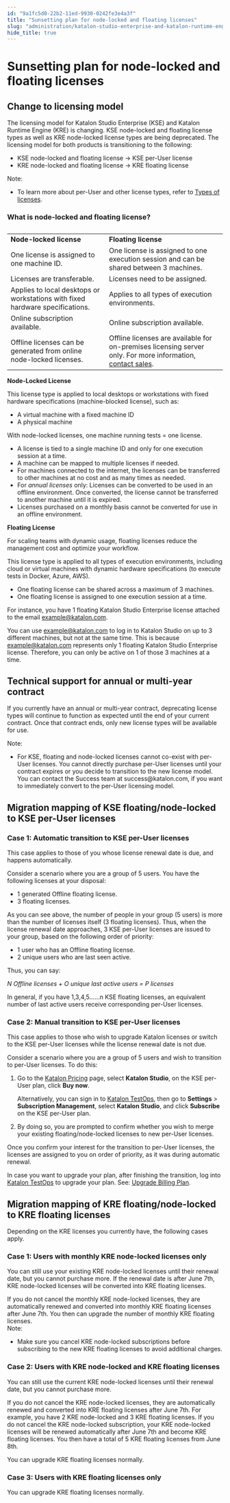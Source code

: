 ```yaml
---
id: "9a1fc5d0-22b2-11ed-9930-0242fe3e4a3f"
title: "Sunsetting plan for node-locked and floating licenses"
slug: "administration/katalon-studio-enterprise-and-katalon-runtime-engine-license/sunsetting-plan-for-node-locked-and-floating-licenses"
hide_title: true
---
```

    

# <a id="id_node-locked-floating-license-sunset-plan" class="anchor_top_offset"/><a id="ariaid-title1" class="anchor_top_offset"/>Sunsetting plan for node-locked and floating licenses

    
    
  

## <a id="id_1" class="anchor_top_offset"/>Change to licensing model

<p xmlns="http://www.w3.org/1999/xhtml" className="p">The licensing model for Katalon Studio Enterprise (KSE) and Katalon Runtime Engine (KRE) is changing. KSE node-locked and floating license types as well as KRE node-locked license types are being deprecated. The licensing model for both products is transitioning to the following:</p> 
<ul xmlns="http://www.w3.org/1999/xhtml" className="ul"><li className="li">KSE node-locked and floating license → KSE per-User license</li><li className="li">KRE node-locked and floating license → KRE floating license</li></ul> 
<div xmlns="http://www.w3.org/1999/xhtml" className="note note note_note"><span className="note__title">Note:</span> <ul className="ul"><li className="li">To learn more about per-User and other license types, refer to <a className="xref" href="/administration/katalon-studio-enterprise-and-katalon-runtime-engine-license/license-overview">Types of licenses</a>.</li></ul>
</div>

### What is node-locked and floating license?

<div xmlns="http://www.w3.org/1999/xhtml" className="p"><table className="table"><caption /><colgroup><col /><col /></colgroup><tbody className="tbody"><tr className><td className="entry"><strong className="ph b">Node-locked license</strong></td><td className="entry"><strong className="ph b">Floating license</strong></td></tr><tr className><td className="entry">One license is assigned to one machine ID.</td><td className="entry">One license is assigned to one execution session and can be shared between 3 machines.</td></tr><tr className><td className="entry">Licenses are transferable.</td><td className="entry">Licenses need to be assigned.</td></tr><tr className><td className="entry">Applies to local desktops or workstations with fixed hardware specifications.</td><td className="entry"> Applies to all types of execution environments.</td></tr><tr className><td className="entry">Online subscription available.</td><td className="entry">Online subscription available.</td></tr><tr className><td className="entry">Offline licenses can be generated from online node-locked licenses.</td><td className="entry">Offline licenses are available for on-premises licensing server only. For more information, <a className="xref j-external-link" href="https://www.katalon.com/book-a-demo/" target="_blank">contact sales</a>.</td></tr></tbody></table></div>
<div xmlns="http://www.w3.org/1999/xhtml" className="sectiondiv"><strong className="ph b">Node-Locked License</strong><p className="p">This license type is applied to local desktops or workstations with fixed hardware specifications (machine-blocked license), such as:</p><ul className="ul"><li className="li">A virtual machine with a fixed machine ID</li><li className="li">A physical machine</li></ul><p className="p">With node-locked licenses, one machine running tests = one license.</p><ul className="ul"><li className="li">A license is tied to a single machine ID and only for one execution session at a time.</li><li className="li">A machine can be mapped to multiple licenses if needed.</li><li className="li">For machines connected to the internet, the licenses can be transferred to other machines at no cost and as many times as needed.</li><li className="li">For <em className="ph i">annual licenses</em> only: Licenses can be converted to be used in an offline environment. Once converted, the license cannot be transferred to another machine until it is expired.</li><li className="li">Licenses purchased on a monthly basis cannot be converted for use in an offline environment.</li></ul></div>
<div xmlns="http://www.w3.org/1999/xhtml" className="sectiondiv"><strong className="ph b">Floating License</strong><p className="p">For scaling teams with dynamic usage, floating licenses reduce the management cost and optimize your workflow.</p><p className="p">This license type is applied to all types of execution environments, including cloud or virtual machines with dynamic hardware specifications (to execute tests in Docker, Azure, AWS).</p><ul className="ul"><li className="li">One floating license can be shared across a maximum of 3 machines.</li><li className="li">One floating license is assigned to one execution session at a time.</li></ul><p className="p">For instance, you have 1 floating Katalon Studio Enterprise license attached to the email <a className="xref j-external-link" href="mailto:example@katalon.com" target="_blank">example@katalon.com</a>.</p><p className="p">You can use <a className="xref j-external-link" href="mailto:example@katalon.com" target="_blank">example@katalon.com</a> to log in to Katalon Studio on up to 3 different machines, but not at the same time. This is because <a className="xref j-external-link" href="mailto:example@katalon.com" target="_blank">example@katalon.com</a> represents only 1 floating Katalon Studio Enterprise license. Therefore, you can only be active on 1 of those 3 machines at a time.</p></div>

## <a id="id_3" class="anchor_top_offset"/>Technical support for annual or multi-year contract

<p xmlns="http://www.w3.org/1999/xhtml" className="p">If you currently have an annual or multi-year contract, deprecating license types will continue to function as expected until the end of your current contract. Once that contract ends, only new license types will be available for use.</p> 
<div xmlns="http://www.w3.org/1999/xhtml" className="note note note_note"><span className="note__title">Note:</span> 
  <ul className="ul"><li className="li">For KSE, floating and node-locked licenses cannot co-exist with
      per-User licenses. You cannot directly purchase per-User licenses
      until your contract expires or you decide to transition to the new
      license model. You can contact the Success team at
      success@katalon.com, if you want to immediately convert to the
      per-User licensing model.</li></ul></div>

## <a id="concept-7157" class="anchor_top_offset"/>Migration mapping of KSE floating/node-locked to KSE per-User licenses

      

### <a id="id_5" class="anchor_top_offset"/>Case 1: Automatic transition to KSE per-User licenses

      
        
<p xmlns="http://www.w3.org/1999/xhtml" className="p">This case applies to those of you whose license renewal date is   due, and happens automatically.</p> 
        
<p xmlns="http://www.w3.org/1999/xhtml" className="p">Consider a scenario where you are a group of 5 users. You have   the following licenses at your disposal:</p> 
        
<ul xmlns="http://www.w3.org/1999/xhtml" className="ul">   <li className="li">1 generated Offline floating license.</li>   <li className="li">3 floating licenses.</li> </ul> 
        
<p xmlns="http://www.w3.org/1999/xhtml" className="p">As you can see above, the number of people in your group (5   users) is more than the number of licenses itself (3 floating   licenses). Thus, when the license renewal date approaches, 3 KSE   per-User licenses are issued to your group, based on the following   order of priority:</p> 
        
<ul xmlns="http://www.w3.org/1999/xhtml" className="ul">   <li className="li">1 user who has an Offline floating license.</li>   <li className="li">2 unique users who are last seen active.</li> </ul> 
        
<p xmlns="http://www.w3.org/1999/xhtml" className="p">Thus, you can say:</p> 
        
<p xmlns="http://www.w3.org/1999/xhtml" className="p">   <em className="ph i">N Offline licenses + O unique last active users = P     licenses</em> </p> 
        
<p xmlns="http://www.w3.org/1999/xhtml" className="p">In general, if you have 1,3,4,5……n KSE floating   licenses, an equivalent number of last active users receive   corresponding per-User licenses.</p> 
      
    

### <a id="id_6" class="anchor_top_offset"/>Case 2: Manual transition to KSE per-User licenses

<p xmlns="http://www.w3.org/1999/xhtml" className="p">This case applies to those who wish to upgrade Katalon licenses or switch to the KSE per-User licenses while the license renewal date is not due.</p> 
<p xmlns="http://www.w3.org/1999/xhtml" className="p">Consider a scenario where you are a group of 5 users and wish to transition to per-User licenses. To do this:</p> 
<ol xmlns="http://www.w3.org/1999/xhtml" className="ol"><li className="li"><p className="p">Go to the <a className="xref j-external-link" href="https://www.katalon.com/pricing/" target="_blank">Katalon Pricing</a> page, select <strong className="ph b">Katalon Studio</strong>, on the KSE per-User plan, click <strong className="ph b">Buy now</strong>.</p>     <p className="p">Alternatively, you can sign in to <a className="xref j-external-link" href="https://testops.katalon.io/login" target="_blank">Katalon TestOps</a>, then go to <strong className="ph b">Settings</strong> &gt; <strong className="ph b">Subscription Management</strong>, select <strong className="ph b">Katalon Studio</strong>, and click <strong className="ph b">Subscribe</strong> on the KSE per-User plan.</p></li><li className="li"><p className="p">By doing so, you are prompted to confirm whether you wish to merge your existing floating/node-locked licenses to new per-User licenses.</p></li></ol> 
<p xmlns="http://www.w3.org/1999/xhtml" className="p">Once you confirm your interest for the transition to per-User licenses, the licenses are assigned to you on order of priority, as it was during automatic renewal.</p> 
<p xmlns="http://www.w3.org/1999/xhtml" className="p">In case you want to upgrade your plan, after finishing the transition, log into <a className="xref j-external-link" href="https://testops.katalon.io/" target="_blank">Katalon TestOps</a> to upgrade your plan. See: <a className="xref" href="/administration/administration-tasks/subscription-management/katalon-studio-enterprise-and-katalon-runtime-engine-license/upgrade-billing-plan-of-licenses#id_1">Upgrade Billing Plan</a>.</p> 

## <a id="concept-7960" class="anchor_top_offset"/>Migration mapping of KRE floating/node-locked to KRE floating licenses

<p xmlns="http://www.w3.org/1999/xhtml" className="p">Depending on the KRE licenses you currently have, the following cases apply.</p> 

### Case 1: Users with monthly KRE node-locked licenses only

                        
<p xmlns="http://www.w3.org/1999/xhtml" className="p">You can still use your existing KRE node-locked licenses until their renewal date, but you cannot purchase more. If the renewal date is after June 7th, KRE node-locked licenses will be converted into KRE floating licenses.</p> 
            
<div xmlns="http://www.w3.org/1999/xhtml" className="p">If you do not cancel the monthly KRE node-locked licenses, they are automatically renewed and converted into monthly KRE floating licenses after June 7th. You then can upgrade the number of monthly KRE floating licenses.<div className="note note note_note"><span className="note__title">Note:</span> 
    <ul className="ul"><li className="li">Make sure you cancel KRE node-locked subscriptions before subscribing to the new KRE floating licenses to avoid additional charges.</li></ul>
  </div></div>
        

### Case 2: Users with KRE node-locked and KRE floating licenses

                        
<p xmlns="http://www.w3.org/1999/xhtml" className="p">You can still use the current KRE node-locked licenses until their renewal date, but you cannot purchase more.</p> 
            
<p xmlns="http://www.w3.org/1999/xhtml" className="p">If you do not cancel the KRE node-locked licenses, they are automatically renewed and converted into KRE floating licenses after June 7th. For example, you have 2 KRE node-locked and 3 KRE floating licenses. If you do not cancel the KRE node-locked subscription, your KRE node-locked licenses will be renewed automatically after June 7th and become KRE floating licenses. You then have a total of 5 KRE floating licenses from June 8th.</p> 
            
<p xmlns="http://www.w3.org/1999/xhtml" className="p">You can upgrade KRE floating licenses normally.</p> 
        

### Case 3: Users with KRE floating licenses only

                        
<p xmlns="http://www.w3.org/1999/xhtml" className="p">You can upgrade KRE floating licenses normally.</p> 
        
